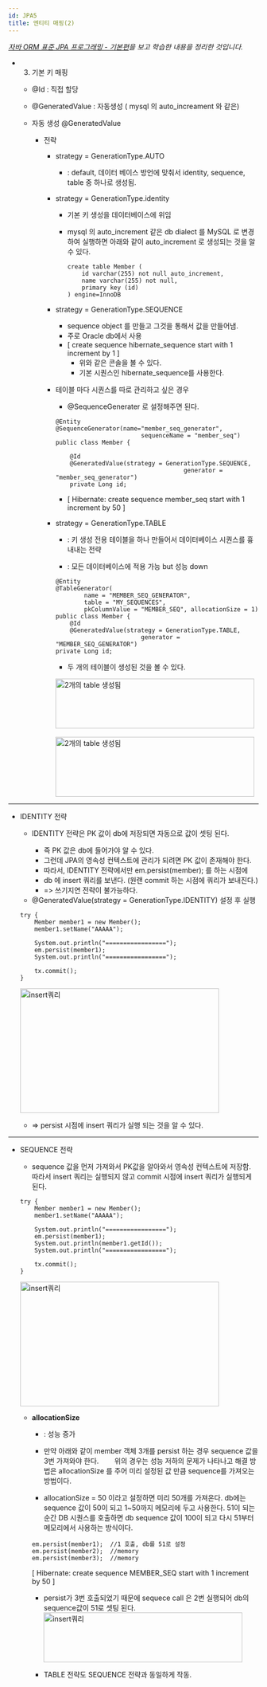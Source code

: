 ```yaml
---
id: JPA5
title: 엔티티 매핑(2)
---
```

_[자바 ORM 표준 JPA 프로그래밍 - 기본편](https://www.inflearn.com/course/ORM-JPA-Basic)을 보고 학습한 내용을 정리한 것입니다._

* 3) 기본 키 매핑

    - @Id : 직접 할당
    - @GeneratedValue : 자동생성 ( mysql 의 auto_increament 와 같은)

    - 자동 생성 @GeneratedValue

        + 전략
            + strategy = GenerationType.AUTO

                + : default, 데이터 베이스 방언에 맞춰서 identity, sequence, table 중 하나로 생성됨.

            + strategy = GenerationType.identity

                + 기본 키 생성을 데이터베이스에 위임

                + mysql 의 auto_increment 같은 db dialect 를 MySQL 로 변경하여 실행하면 아래와 같이 auto_increment 로 생성되는 것을 알 수 있다.

                    ```
                    create table Member (
                        id varchar(255) not null auto_increment,
                        name varchar(255) not null,
                        primary key (id)
                    ) engine=InnoDB
                    ```

            + strategy = GenerationType.SEQUENCE

                - sequence object 를 만들고 그것을 통해서 값을 만들어냄.
                - 주로 Oracle db에서 사용

                + [ create sequence hibernate_sequence start with 1 increment by 1 ]
                    + 위와 같은 콘솔을 볼 수 있다.
                    + 기본 시퀀스인 hibernate_sequence를 사용한다. 
    
            + 테이블 마다 시퀀스를 따로 관리하고 싶은 경우  
                - @SequenceGenerater 로 설정해주면 된다.

                ```
                @Entity
                @SequenceGenerator(name="member_seq_generator", 
                                        sequenceName = "member_seq")
                public class Member {

                    @Id
                    @GeneratedValue(strategy = GenerationType.SEQUENCE, 
                                                    generator = "member_seq_generator")
                    private Long id;
                
                ```

                - [ Hibernate: create sequence member_seq start with 1 increment by 50 ]

            + strategy = GenerationType.TABLE

                + : 키 생성 전용 테이블을 하나 만들어서 데이터베이스 시퀀스를 흉내내는 전략

                + : 모든 데이터베이스에 적용 가능 but 성능 down

                ```
                @Entity
                @TableGenerator(
                        name = "MEMBER_SEQ_GENERATOR",
                        table = "MY_SEQUENCES",
                        pkColumnValue = "MEMBER_SEQ", allocationSize = 1)
                public class Member {
                    @Id
                    @GeneratedValue(strategy = GenerationType.TABLE, 
                                        generator = "MEMBER_SEQ_GENERATOR")
                private Long id; 
                ```
                - 두 개의 테이블이 생성된 것을 볼 수 있다. <br/>
        
                <img src="/img/2.png" width="400px" height="100px" title="table2" alt="2개의 table 생성됨"></img><br/>
                <br/>
                <img src="/img/1.png" width="400px" height="120px" title="table1" alt="2개의 table 생성됨"></img><br/>

 -----

* IDENTITY 전략
    - IDENTITY 전략은 PK 값이 db에 저장되면 자동으로 값이 셋팅 된다.

        - 즉 PK 값은 db에 들어가야 알 수 있다.
        - 그런데 JPA의 영속성 컨텍스트에 관리가 되려면 PK 값이 존재해야 한다.
        - 따라서, IDENTITY 전략에서만 em.persist(member); 를 하는 시점에
        - db 에 insert 쿼리를 보낸다. (원랜 commit 하는 시점에 쿼리가 보내진다.)
        -  => 쓰기지연 전략이 불가능하다.

    
    * @GeneratedValue(strategy = GenerationType.IDENTITY) 설정 후 실행 
    ```
    try {
        Member member1 = new Member();
        member1.setName("AAAAA");

        System.out.println("=================");
        em.persist(member1);
        System.out.println("=================");

        tx.commit();
    }
    ```
    <img src="/img/3.png" width="400px" height="250px" title="table1" alt="insert쿼리"></img><br/>
    - => persist 시점에 insert 쿼리가 실행 되는 것을 알 수 있다.

 ------

* SEQUENCE 전략

    - sequence 값을 먼저 가져와서 PK값을 알아와서 영속성 컨텍스트에 저장함.
    따라서 insert 쿼리는 실행되지 않고 commit 시점에 insert 쿼리가 실행되게 된다.<br/>

    ```
    try {
        Member member1 = new Member();
        member1.setName("AAAAA");

        System.out.println("=================");
        em.persist(member1);
        System.out.println(member1.getId());
        System.out.println("=================");

        tx.commit();
    }
    ```
    <img src="/img/4.png" width="400px" height="250px" title="table1" alt="insert쿼리"></img><br/>

    - **allocationSize**
        - : 성능 증가

        - 만약 아래와 같이 member 객체 3개를 persist 하는 경우 sequence 값을 3번 가져와야 한다.&nbsp;&nbsp;&nbsp;&nbsp;&nbsp;&nbsp;&nbsp;
        위의 경우는 성능 저하의 문제가 나타나고 해결 방법은 allocationSize 를 주어
        미리 설정된 값 만큼 sequence를 가져오는 방법이다. 
        - allocationSize = 50 이라고 설정하면 미리 50개를 가져온다.
        db에는 sequence 값이 50이 되고 1~50까지 메모리에 두고 사용한다. 51이 되는 순간 DB 시퀀스를 호출하면 db sequence 값이 100이 되고 다시 51부터 메모리에서 사용하는 방식이다.

        ```
        em.persist(member1);  //1 호출, db를 51로 설정
        em.persist(member2);  //memory
        em.persist(member3);  //memory
        ```

        [ Hibernate: create sequence MEMBER_SEQ start with 1 increment by 50 ]

        - persist가 3번 호출되었기 때문에  sequece call 은 2번 실행되어 db의 sequence값이 51로 셋팅 된다.
        <img src="/img/5.png" width="400px" height="100px" title="table1" alt="insert쿼리"></img><br/>

        - TABLE 전략도 SEQUENCE 전략과 동일하게 작동.